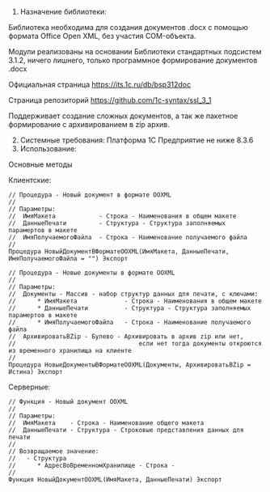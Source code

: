 1. Назначение библиотеки:

  Библиотека необходима для создания документов .docx с помощью формата Office Open XML, без участия COM-объекта.
  
  Модули реализованы на основании Библиотеки стандартных подсистем 3.1.2, ничего лишнего, только программное формирование документов .docx
  
  Официальная страница https://its.1c.ru/db/bsp312doc
  
  Страница репозиторий https://github.com/1c-syntax/ssl_3_1
  
  Поддерживает создание сложных документов, а так же пакетное формирование с архивированием в zip архив.
  
2. Системные требования: Платформа 1С Предприятие не ниже 8.3.6
3. Использование:

Основные методы

Клиентские:
```bsl
// Процедура - Новый документ в формате OOXML
//
// Параметры:
//  ИмяМакета			 - Строка - Наименования в общем макете
//  ДанныеПечати		 - Структура - Структура заполняемых парамертов в макете
//  ИмяПолучаемогоФайла	 - Строка - Наименование получаемого файла 
//
Процедура НовыйДокументВФорматеOOXML(ИмяМакета, ДанныеПечати, ИмяПолучаемогоФайла = "") Экспорт

```

```bsl
// Процедура - Новые документы в формате OOXML
//
// Параметры:
//  Документы - Массив - набор структур данных для печати, с ключами:
// 	 	* ИмяМакета 			- Строка - Наименования в общем макете
//   	* ДанныеПечати 			- Структура - Структура заполняемых парамертов в макете
//		* ИмяПолучаемогоФайла 	- Строка - Наименование получаемого файла
//  АрхивироватьВZip - Булево - Архивировать в архив zip или нет,
//									если нет тогда документы откроются из временного хранилища на клиенте
//
Процедура НовыеДокументыВФорматеOOXML(Документы, АрхивироватьВZip = Истина) Экспорт

```

Серверные:
```bsl
// Функция - Новый документ OOXML
//
// Параметры:
//  ИмяМакета	 - Строка - Наименование общего макета
//  ДанныеПечати - Структура - Строковые представления данных для печати
// 
// Возвращаемое значение:
//   - Структура
//		* АдресВоВременномХранилище - Строка - 
//
Функция НовыйДокументOOXML(ИмяМакета, ДанныеПечати) Экспорт  

```

